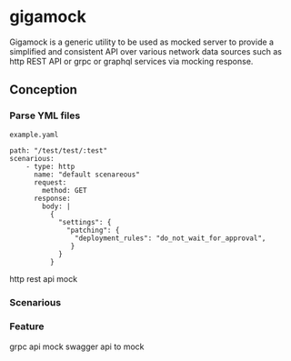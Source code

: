 # gigamock
Gigamock is a generic utility to be used as mocked server to provide a simplified and consistent API over various network data sources such as http REST API or grpc or graphql services via mocking response.
## Conception
### Parse YML files
    example.yaml
    
    path: "/test/test/:test"
    scenarious:
        - type: http
          name: "default scenareous"
          request:
            method: GET
          response:
            body: |
              {
                "settings": {
                  "patching": {
                    "deployment_rules": "do_not_wait_for_approval",
                   }
                }
              }
            
http rest api mock
###
### Scenarious
### Feature
grpc api mock
swagger api to mock

